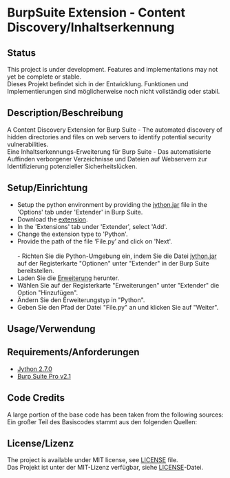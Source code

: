 # BurpSuite Extension - Content Discovery/Inhaltserkennung

## Status
This project is under development. Features and implementations may not yet be complete or stable.<br>Dieses Projekt befindet sich in der Entwicklung. Funktionen und Implementierungen sind möglicherweise noch nicht vollständig oder stabil.

## Description/Beschreibung
A Content Discovery Extension for Burp Suite - The automated discovery of hidden directories and files on web servers to identify potential security vulnerabilities.<br>Eine Inhaltserkennungs-Erweiterung für Burp Suite - Das automatisierte Auffinden verborgener Verzeichnisse und Dateien auf Webservern zur Identifizierung potenzieller Sicherheitslücken.

## Setup/Einrichtung
- Setup the python environment by providing the [jython.jar](https://www.jython.org/downloads.html) file in the 'Options' tab under 'Extender' in Burp Suite.
- Download the [extension](https://github.com/lockenkoepflein/CODIBurp/filename).
- In the 'Extensions' tab under 'Extender', select 'Add'.
- Change the extension type to 'Python'.
- Provide the path of the file ‘File.py’ and click on 'Next'.<br><br>- Richten Sie die Python-Umgebung ein, indem Sie die Datei [jython.jar](https://www.jython.org/downloads.html) auf der Registerkarte "Optionen" unter "Extender" in der Burp Suite bereitstellen.
- Laden Sie die [Erweiterung](https://github.com/lockenkoepflein/CODIBurp/filename) herunter.
- Wählen Sie auf der Registerkarte "Erweiterungen" unter "Extender" die Option "Hinzufügen".
- Ändern Sie den Erweiterungstyp in "Python".
- Geben Sie den Pfad der Datei "File.py" an und klicken Sie auf "Weiter".

## Usage/Verwendung

## Requirements/Anforderungen
- [Jython 2.7.0](https://www.jython.org/downloads.html)
- [Burp Suite Pro v2.1](https://portswigger.net/burp)

## Code Credits
A large portion of the base code has been taken from the following sources:<br>Ein großer Teil des Basiscodes stammt aus den folgenden Quellen:

## License/Lizenz
The project is available under MIT license, see [LICENSE](https://github.com/lockenkoepfein/CODIBurp/LICENSE) file.<br>Das Projekt ist unter der MIT-Lizenz verfügbar, siehe [LICENSE](https://github.com/lockenkoepfein/CODIBurp/LICENSE)-Datei.
